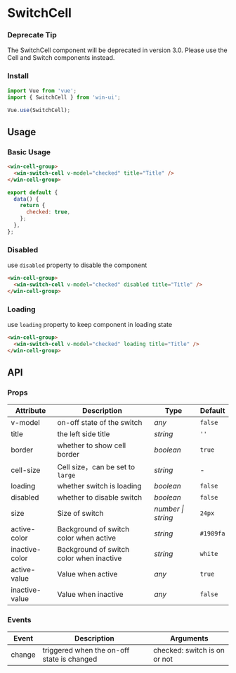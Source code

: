 # SwitchCell

### Deprecate Tip

The SwitchCell component will be deprecated in version 3.0. Please use the Cell and Switch components instead.

### Install

```js
import Vue from 'vue';
import { SwitchCell } from 'win-ui';

Vue.use(SwitchCell);
```

## Usage

### Basic Usage

```html
<win-cell-group>
  <win-switch-cell v-model="checked" title="Title" />
</win-cell-group>
```

```js
export default {
  data() {
    return {
      checked: true,
    };
  },
};
```

### Disabled

use `disabled` property to disable the component

```html
<win-cell-group>
  <win-switch-cell v-model="checked" disabled title="Title" />
</win-cell-group>
```

### Loading

use `loading` property to keep component in loading state

```html
<win-cell-group>
  <win-switch-cell v-model="checked" loading title="Title" />
</win-cell-group>
```

## API

### Props

| Attribute | Description | Type | Default |
| --- | --- | --- | --- |
| v-model | on-off state of the switch | _any_ | `false` |
| title | the left side title | _string_ | `''` |
| border | whether to show cell border | _boolean_ | `true` |
| cell-size | Cell size，can be set to `large` | _string_ | - |
| loading | whether switch is loading | _boolean_ | `false` |
| disabled | whether to disable switch | _boolean_ | `false` |
| size | Size of switch | _number \| string_ | `24px` |
| active-color | Background of switch color when active | _string_ | `#1989fa` |
| inactive-color | Background of switch color when inactive | _string_ | `white` |
| active-value | Value when active | _any_ | `true` |
| inactive-value | Value when inactive | _any_ | `false` |

### Events

| Event | Description | Arguments |
| --- | --- | --- |
| change | triggered when the on-off state is changed | checked: switch is on or not |
